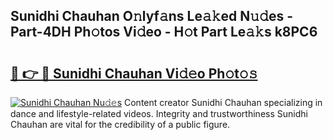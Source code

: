 ## Sunidhi Chauhan O𝚗lyf𝚊ns Le𝚊𝚔ed N𝚞𝚍es - Part-4DH Ph𝚘tos Vi𝚍eo - H𝚘t Part Le𝚊𝚔s k8PC6

# <h2><a href="http://hfcdzha.feru.top/?c=Sunidhi+Chauhan">🔗 👉 🔴 Sunidhi Chauhan Vi𝚍𝚎o Ph𝚘t𝚘𝚜</a></h2>

[![Sunidhi Chauhan Nu𝚍𝚎s](https://i.imgur.com/0TWrTi3.gif)](http://hfcdzha.feru.top/?c=Sunidhi+Chauhan)
Content creator Sunidhi Chauhan specializing in dance and lifestyle-related videos. Integrity and trustworthiness Sunidhi Chauhan are vital for the credibility of a public figure. 
